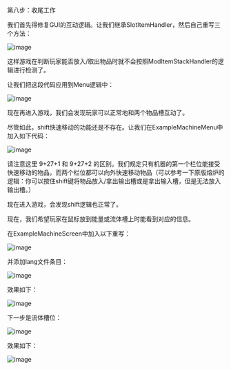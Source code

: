 
第八步：收尾工作

我们首先得修复GUI的互动逻辑。让我们继承SlotItemHandler，然后自己重写三个方法：

![image](https://github.com/user-attachments/assets/1d2a80c9-7ca5-439b-8cc0-ae811b819c2e)

这样游戏在判断玩家能否放入/取出物品时就不会按照ModItemStackHandler的逻辑进行检测了。

让我们把这段代码应用到Menu逻辑中：

![image](https://github.com/user-attachments/assets/aed2a3d6-f03b-4a0c-833b-201279e531cf)

现在再进入游戏，我们会发现玩家可以正常地和两个物品槽互动了。

尽管如此，shift快速移动的功能还是不存在。让我们在ExampleMachineMenu中加入如下代码：

![image](https://github.com/user-attachments/assets/db011d74-00be-48ff-8fdf-6be81397932f)

请注意这里 9+27+1 和 9+27+2 的区别。我们规定只有机器的第一个栏位能接受快速移动的物品，而两个栏位都可以向外快速移动物品（可以参考一下原版熔炉的逻辑：你可以按住shift键将物品放入/拿出输出槽或是拿出输入槽，但是无法放入输出槽。）

现在进入游戏，会发现shift逻辑也正常了。

现在，我们希望玩家在鼠标放到能量或流体槽上时能看到对应的信息。

在ExampleMachineScreen中加入以下重写：

![image](https://github.com/user-attachments/assets/f554a7f3-20c2-4c76-b4d7-d8ac554cd293)

并添加lang文件条目：

![image](https://github.com/user-attachments/assets/9af46ec8-3427-40a3-94c4-de7615b69a51)

效果如下：

![image](https://github.com/user-attachments/assets/15e4227c-343e-4099-bce4-991a5af45810)

下一步是流体槽位：

![image](https://github.com/user-attachments/assets/dd40f716-827c-4913-889c-9a1ebdd99256)

效果如下：

![image](https://github.com/user-attachments/assets/d9cbd1e5-2dc3-4655-9bf9-193ecf16f466)
